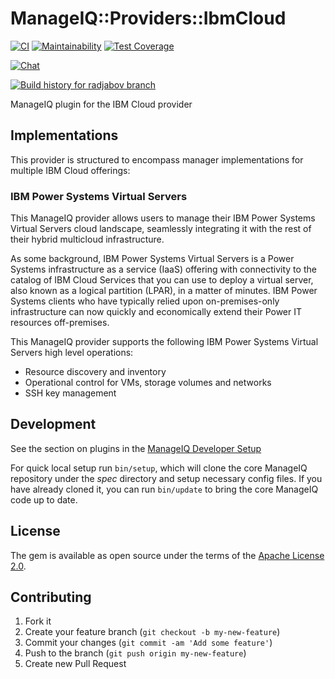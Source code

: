 # ManageIQ::Providers::IbmCloud

[![CI](https://github.com/ManageIQ/manageiq-providers-ibm_cloud/actions/workflows/ci.yaml/badge.svg?branch=radjabov)](https://github.com/ManageIQ/manageiq-providers-ibm_cloud/actions/workflows/ci.yaml)
[![Maintainability](https://api.codeclimate.com/v1/badges/41e71ad240a79b0be9d9/maintainability)](https://codeclimate.com/github/ManageIQ/manageiq-providers-ibm_cloud/maintainability)
[![Test Coverage](https://api.codeclimate.com/v1/badges/41e71ad240a79b0be9d9/test_coverage)](https://codeclimate.com/github/ManageIQ/manageiq-providers-ibm_cloud/test_coverage)

[![Chat](https://badges.gitter.im/Join%20Chat.svg)](https://gitter.im/ManageIQ/manageiq-providers-ibm_cloud?utm_source=badge&utm_medium=badge&utm_campaign=pr-badge&utm_content=badge)

[![Build history for radjabov branch](https://buildstats.info/github/chart/ManageIQ/manageiq-providers-ibm_cloud?branch=radjabov&buildCount=50&includeBuildsFromPullRequest=false&showstats=false)](https://github.com/ManageIQ/manageiq-providers-ibm_cloud/actions?query=branch%3Amaster)

ManageIQ plugin for the IBM Cloud provider

## Implementations

This provider is structured to encompass manager implementations for multiple
IBM Cloud offerings:

### IBM Power Systems Virtual Servers

This ManageIQ provider allows users to manage their IBM Power Systems Virtual
Servers cloud landscape, seamlessly integrating it with the rest of their
hybrid multicloud infrastructure.

As some background, IBM Power Systems Virtual Servers is a Power Systems
infrastructure as a service (IaaS) offering with connectivity to the catalog
of IBM Cloud Services that you can use to deploy a virtual server, also known
as a logical partition (LPAR), in a matter of minutes. IBM Power Systems
clients who have typically relied upon on-premises-only infrastructure can now
quickly and economically extend their Power IT resources off-premises.

This ManageIQ provider supports the following IBM Power Systems Virtual Servers
high level operations:

- Resource discovery and inventory
- Operational control for VMs, storage volumes and networks
- SSH key management

## Development

See the section on plugins in the [ManageIQ Developer Setup](http://manageiq.org/docs/guides/developer_setup/plugins)

For quick local setup run `bin/setup`, which will clone the core ManageIQ repository under the *spec* directory and setup necessary config files. If you have already cloned it, you can run `bin/update` to bring the core ManageIQ code up to date.

## License

The gem is available as open source under the terms of the [Apache License 2.0](http://www.apache.org/licenses/LICENSE-2.0).

## Contributing

1. Fork it
2. Create your feature branch (`git checkout -b my-new-feature`)
3. Commit your changes (`git commit -am 'Add some feature'`)
4. Push to the branch (`git push origin my-new-feature`)
5. Create new Pull Request
